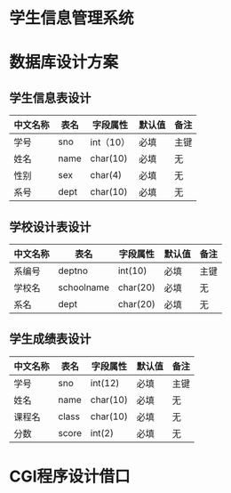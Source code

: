 # 学生信息管理系统

# 数据库设计方案
## 学生信息表设计

| 中文名称 | 表名 | 字段属性 | 默认值 | 备注 |
|---------|------|--------|-------|------|
| 学号 | sno | int（10）| 必填 | 主键 |
| 姓名 | name | char(10)| 必填 | 无 |
| 性别 | sex | char(4) | 必填 | 无 |
| 系号 | dept | char(10) | 必填 | 无 |

## 学校设计表设计
| 中文名称 | 表名 | 字段属性 | 默认值 | 备注 |
|---------|-----|---------|-------|------|
| 系编号 | deptno | int(10) | 必填 | 主键 |
| 学校名 | schoolname | char(20) | 必填 | 无 |
| 系名 | dept | char(20) | 必填 | 无 |

## 学生成绩表设计
| 中文名称 | 表名 | 字段属性 | 默认值 | 备注 |
|---------|-----|---------|-------|------|
| 学号 | sno | int(12) | 必填 | 主键 |
| 姓名 | name | char(10) | 必填 | 无 |
| 课程名 | class | char(10) | 必填 | 无 |
| 分数 | score | int(2) | 必填 | 无 |
# CGI程序设计借口
